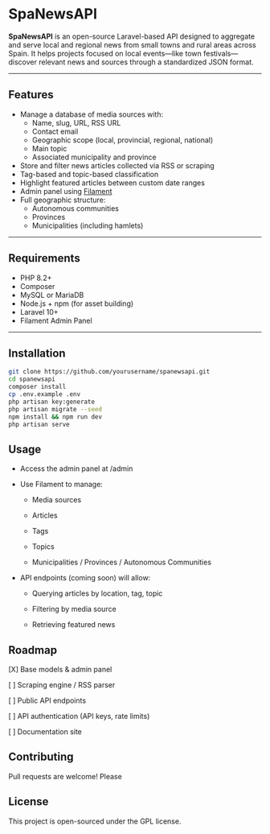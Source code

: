 # SpaNewsAPI

**SpaNewsAPI** is an open-source Laravel-based API designed to aggregate and serve local and regional news from small towns and rural areas across Spain. It helps projects focused on local events—like town festivals—discover relevant news and sources through a standardized JSON format.

---

## Features

- Manage a database of media sources with:
  - Name, slug, URL, RSS URL
  - Contact email
  - Geographic scope (local, provincial, regional, national)
  - Main topic
  - Associated municipality and province
- Store and filter news articles collected via RSS or scraping
- Tag-based and topic-based classification
- Highlight featured articles between custom date ranges
- Admin panel using [Filament](https://filamentphp.com/)
- Full geographic structure:
  - Autonomous communities
  - Provinces
  - Municipalities (including hamlets)

---

## Requirements

- PHP 8.2+
- Composer
- MySQL or MariaDB
- Node.js + npm (for asset building)
- Laravel 10+
- Filament Admin Panel

---

## Installation

```bash
git clone https://github.com/yourusername/spanewsapi.git
cd spanewsapi
composer install
cp .env.example .env
php artisan key:generate
php artisan migrate --seed
npm install && npm run dev
php artisan serve
```

## Usage

- Access the admin panel at /admin

- Use Filament to manage:

    - Media sources

    - Articles

    - Tags

    - Topics

    - Municipalities / Provinces / Autonomous Communities

- API endpoints (coming soon) will allow:

    - Querying articles by location, tag, topic

    - Filtering by media source

    - Retrieving featured news

## Roadmap

[X] Base models & admin panel

[ ] Scraping engine / RSS parser

[ ] Public API endpoints

[ ] API authentication (API keys, rate limits)

[ ] Documentation site

## Contributing

Pull requests are welcome! Please

## License

This project is open-sourced under the GPL license.

